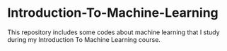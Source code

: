 # Introduction-To-Machine-Learning
This repository includes some codes about machine learning that I study during my Introduction To Machine Learning course.
